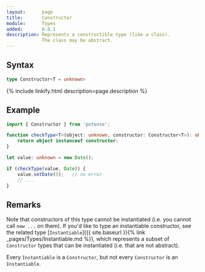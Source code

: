 ```yaml
---
layout:      page
title:       Constructor
module:      Types
added:       0.0.1
description: Represents a constructible type (like a class).
             The class may be abstract.
---
```

## Syntax

```ts
type Constructor<T = unknown>
```

<div class="description">{% include linkify.html description=page.description %}</div>

## Example

```ts
import { Constructor } from 'potence';

function checkType<T>(object: unknown, constructor: Constructor<T>): object is T {
    return object instanceof constructor;
}

let value: unknown = new Date();

if (checkType(value, Date)) {
    value.setDate(5);   // no error
    // ...
}
```

## Remarks

Note that constructors of this type cannot be instantiated (i.e. you cannot call
`new ...` on them). If you'd like to type an instantiable constructor, see the
related type [`Instantiable`]({{ site.baseurl }}{% link _pages/Types/Instantiable.md %}), which
represents a subset of `Constructor` types that can be instantiated (i.e. that
are not abstract).

Every `Instantiable` is a `Constructor`, but not every `Constructor` is an
`Instantiable`.
